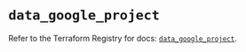 # `data_google_project`

Refer to the Terraform Registry for docs: [`data_google_project`](https://registry.terraform.io/providers/hashicorp/google-beta/6.18.0/docs/data-sources/google_project).
